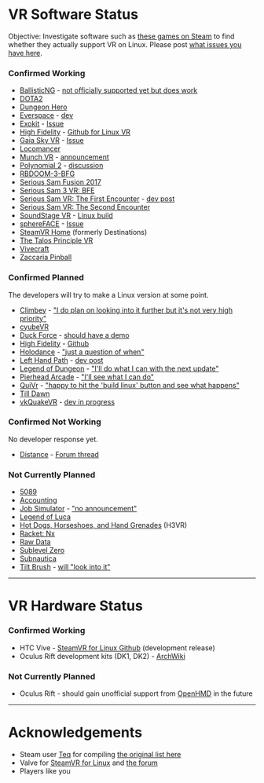 # VR Software Status

Objective: Investigate software such as 
[these games on Steam](https://store.steampowered.com/search?vrsupport=401%2C402&os=linux) 
to find whether they actually support VR on Linux. Please post [what issues you 
have here](https://gitlab.com/yaomtc/VR-on-Linux/issues).

### Confirmed Working

* [BallisticNG](https://store.steampowered.com/app/473770/) -
  [not officially supported yet but does work](https://steamcommunity.com/app/473770/discussions/9/3288067088117151530/)
* [DOTA2](https://store.steampowered.com/app/570/)
* [Dungeon Hero](https://store.steampowered.com/app/366810)
* [Everspace](https://store.steampowered.com/app/396750/EVERSPACE/) - 
  [dev](https://steamcommunity.com/app/396750/discussions/0/1290691308569316537/?ctp=7#c3223871682611119274)
* [Exokit](https://github.com/webmixedreality/exokit) - 
  [Issue](https://gitlab.com/yaomtc/VR-on-Linux/issues/3)
* [High Fidelity](https://store.steampowered.com/app/390540/) - 
  [Github for Linux VR](https://github.com/ChristophHaag/hifi)
* [Gaia Sky VR](https://gitlab.com/langurmonkey/gaiasky/tree/vr#readme) - 
  [Issue](https://gitlab.com/yaomtc/VR-on-Linux/issues/4)
* [Locomancer](https://store.steampowered.com/app/490250/)
* [Munch VR](https://store.steampowered.com/app/549000/) - 
  [announcement](https://steamcommunity.com/games/549000/announcements/detail/254855783331915882)
* [Polynomial 2](https://store.steampowered.com/app/379420/Polynomial_2__Universe_of_the_Music/) - 
  [discussion](https://steamcommunity.com/app/379420/discussions/0/135512305401923487/?tscn=1501357291#c1471966894875192367)
* [RBDOOM-3-BFG](https://github.com/Codes4Fun/RBDOOM-3-BFG)
* [Serious Sam Fusion 2017](http://store.steampowered.com/app/564310)
* [Serious Sam 3 VR: BFE](https://store.steampowered.com/app/567670/Serious_Sam_3_VR_BFE/)
* [Serious Sam VR: The First Encounter](https://store.steampowered.com/app/552450/) - 
  [dev post](https://steamcommunity.com/games/552450/announcements/detail/508182627702316801)
* [Serious Sam VR: The Second Encounter](https://store.steampowered.com/app/552460/)
* [SoundStage VR](https://github.com/ChristophHaag/soundstagevr) - 
  [Linux build](https://haagch.frickel.club/files/soundstage-fixed-2017.3.0p2.tar.xz)
* [sphereFACE](https://store.steampowered.com/app/485680/sphereFACE/) - [Issue](https://gitlab.com/yaomtc/VR-on-Linux/issues/2)
* [SteamVR Home](https://steamcommunity.com/games/250820/announcements/detail/1256913672017157095) 
  (formerly Destinations)
* [The Talos Principle VR](https://store.steampowered.com/app/552440/)
* [Vivecraft](http://www.vivecraft.org/)
* [Zaccaria Pinball](https://store.steampowered.com/app/444930/)

### Confirmed Planned

The developers will try to make a Linux version at some point.

* [Climbey](http://store.steampowered.com/app/520010) - 
  ["I do plan on looking into it further but it's not very high priority"](https://steamcommunity.com/app/520010/discussions/0/133257959063050510/)
* [cyubeVR](https://store.steampowered.com/app/619500/cyubeVR/)
* [Duck Force](http://store.steampowered.com/app/511690) - 
  [should have a demo](http://steamcommunity.com/app/511690/discussions/0/343785574533821511/?tscn=1488389901#c133258593383841944)
* [High Fidelity](http://store.steampowered.com/app/390540/) - 
  [Github](https://github.com/highfidelity/hifi/issues/10098)
* [Holodance](http://store.steampowered.com/app/422860/) - 
  ["just a question of when"](https://www.reddit.com/r/Vive/comments/5wb2u3/now_the_steamvr_is_in_beta_for_linux_will_game/de92pg7/)
* [Left Hand Path](http://store.steampowered.com/app/488760/LeftHand_Path/) - 
  [dev post](https://reddit.com/r/Vive/comments/7c1kmi/l/dpmwb4o/?context=3)
* [Legend of Dungeon](http://store.steampowered.com/app/238280) - 
  ["I'll do what I can with the next update"](https://steamcommunity.com/app/238280/discussions/0/135509823662970415/)
* [Pierhead Arcade](http://store.steampowered.com/app/435490) - 
  ["I'll see what I can do"](http://steamcommunity.com/app/435490/discussions/0/133258593403413970/?tscn=1489091768)
* [QuiVr](http://store.steampowered.com/app/489380) - 
  ["happy to hit the 'build linux' button and see what happens"](https://steamcommunity.com/app/489380/discussions/0/133258092240841267/?tscn=1487964739#c133258092241433588)
* [Till Dawn](http://isenmann.blogspot.de/2017/08/till-dawn-first-pre-alpha-version.html)
* [vkQuakeVR](https://github.com/felixrg/vkQuakeVR) - 
  [dev in progress](https://github.com/felixrg/vkQuakeVR/commit/4202aad566c63d07231aa7ff539056fc9d3d5852)

### Confirmed Not Working

No developer response yet.

* [Distance](https://store.steampowered.com/app/233610) - 
  [Forum thread](https://steamcommunity.com/app/233610/discussions/0/135512305401859168/#c2949168687313272972)

### Not Currently Planned

* [5089](http://steamcommunity.com/app/414510/discussions/0/458606877328345110/?tscn=1488516436)
* [Accounting](https://steamcommunity.com/app/518580/discussions/0/133258092241829803/)
* [Job Simulator](http://store.steampowered.com/app/448280) - 
  ["no announcement"](https://steamcommunity.com/app/448280/discussions/0/412449508293339269/#c135509823665930598)
* [Legend of Luca](http://steamcommunity.com/app/433600/discussions/0/135511027315876295/?tscn=1492031383)
* [Hot Dogs, Horseshoes, and Hand Grenades](https://www.reddit.com/r/H3VR/comments/5vj1ws/linux_support)
  (H3VR)
* [Racket: Nx](https://steamcommunity.com/app/428080/discussions/0/133258593391051295/)
* [Raw Data](https://steamcommunity.com/app/436320/discussions/0/144513248274232587/?tscn=1488917004)
* [Sublevel Zero](http://steamcommunity.com/app/327880/discussions/0/412447613577448648/?tscn=1488620416)
* [Subnautica](http://steamcommunity.com/app/264710/discussions/0/490123938436996887/)
* [Tilt Brush](http://store.steampowered.com/app/327140/) - 
  [will "look into it"](https://www.phoronix.com/forums/forum/phoronix/latest-phoronix-articles/934616-trying-the-steamvr-beta-on-linux-feels-more-like-an-early-alpha)

----

# VR Hardware Status

### Confirmed Working

* HTC Vive - 
  [SteamVR for Linux Github](https://github.com/ValveSoftware/SteamVR-for-Linux)
  (development release)
* Oculus Rift development kits (DK1, DK2) - 
  [ArchWiki](https://wiki.archlinux.org/index.php/Oculus_Rift)

### Not Currently Planned

* Oculus Rift - should gain unofficial support from 
  [OpenHMD](http://www.openhmd.net/) in the future

----
 
# Acknowledgements
 
* Steam user [Teq](https://steamcommunity.com/id/toq) for compiling 
  [the original list here](https://steamcommunity.com/app/250820/discussions/5/133257959064016658/)
* Valve for [SteamVR for Linux](https://github.com/ValveSoftware/SteamVR-for-Linux) 
  and [the forum](https://steamcommunity.com/app/250820/discussions/5/)
* Players like you